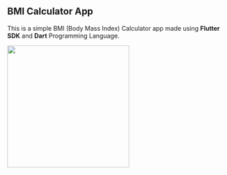 ## BMI Calculator App

This is a simple BMI (Body Mass Index) Calculator app made using **Flutter SDK** and **Dart** Programming Language.

<img src="https://github.com/ronit-singh/BMI_Calculator_app/blob/main/demo.gif" height="280">
